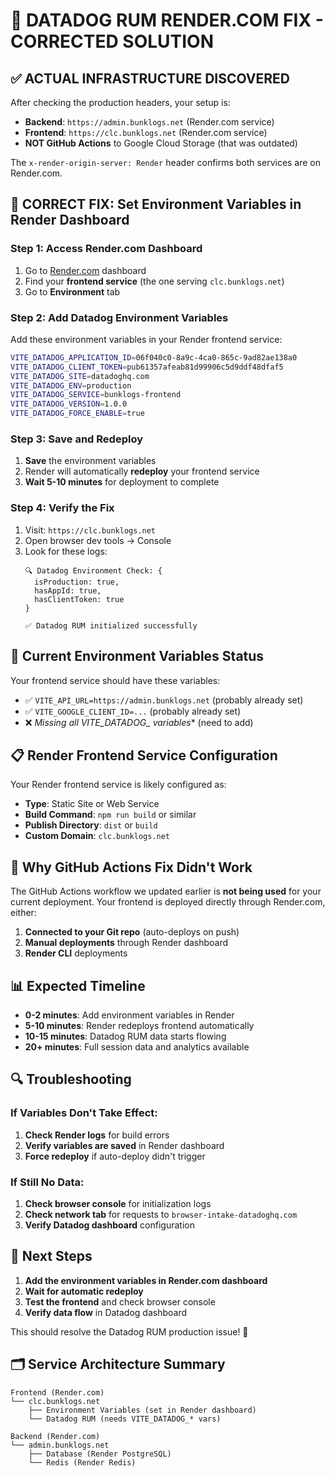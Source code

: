 # 🚨 DATADOG RUM RENDER.COM FIX - CORRECTED SOLUTION

## ✅ ACTUAL INFRASTRUCTURE DISCOVERED

After checking the production headers, your setup is:

- **Backend**: `https://admin.bunklogs.net` (Render.com service)
- **Frontend**: `https://clc.bunklogs.net` (Render.com service) 
- **NOT GitHub Actions** to Google Cloud Storage (that was outdated)

The `x-render-origin-server: Render` header confirms both services are on Render.com.

## 🎯 CORRECT FIX: Set Environment Variables in Render Dashboard

### Step 1: Access Render.com Dashboard
1. Go to [Render.com](https://render.com) dashboard
2. Find your **frontend service** (the one serving `clc.bunklogs.net`)
3. Go to **Environment** tab

### Step 2: Add Datadog Environment Variables
Add these environment variables in your Render frontend service:

```bash
VITE_DATADOG_APPLICATION_ID=06f040c0-8a9c-4ca0-865c-9ad82ae138a0
VITE_DATADOG_CLIENT_TOKEN=pub61357afeab81d99906c5d9ddf48dfaf5
VITE_DATADOG_SITE=datadoghq.com
VITE_DATADOG_ENV=production
VITE_DATADOG_SERVICE=bunklogs-frontend
VITE_DATADOG_VERSION=1.0.0
VITE_DATADOG_FORCE_ENABLE=true
```

### Step 3: Save and Redeploy
1. **Save** the environment variables
2. Render will automatically **redeploy** your frontend service
3. **Wait 5-10 minutes** for deployment to complete

### Step 4: Verify the Fix
1. Visit: `https://clc.bunklogs.net`
2. Open browser dev tools → Console
3. Look for these logs:
   ```
   🔍 Datadog Environment Check: {
     isProduction: true,
     hasAppId: true,
     hasClientToken: true
   }
   
   ✅ Datadog RUM initialized successfully
   ```

## 🔧 Current Environment Variables Status

Your frontend service should have these variables:
- ✅ `VITE_API_URL=https://admin.bunklogs.net` (probably already set)
- ✅ `VITE_GOOGLE_CLIENT_ID=...` (probably already set)
- ❌ **Missing all VITE_DATADOG_* variables** (need to add)

## 📋 Render Frontend Service Configuration

Your Render frontend service is likely configured as:
- **Type**: Static Site or Web Service
- **Build Command**: `npm run build` or similar
- **Publish Directory**: `dist` or `build`
- **Custom Domain**: `clc.bunklogs.net`

## 🚨 Why GitHub Actions Fix Didn't Work

The GitHub Actions workflow we updated earlier is **not being used** for your current deployment. Your frontend is deployed directly through Render.com, either:

1. **Connected to your Git repo** (auto-deploys on push)
2. **Manual deployments** through Render dashboard
3. **Render CLI** deployments

## 📊 Expected Timeline

- **0-2 minutes**: Add environment variables in Render
- **5-10 minutes**: Render redeploys frontend automatically  
- **10-15 minutes**: Datadog RUM data starts flowing
- **20+ minutes**: Full session data and analytics available

## 🔍 Troubleshooting

### If Variables Don't Take Effect:
1. **Check Render logs** for build errors
2. **Verify variables are saved** in Render dashboard
3. **Force redeploy** if auto-deploy didn't trigger

### If Still No Data:
1. **Check browser console** for initialization logs
2. **Check network tab** for requests to `browser-intake-datadoghq.com`
3. **Verify Datadog dashboard** configuration

## 🎯 Next Steps

1. **Add the environment variables in Render.com dashboard**
2. **Wait for automatic redeploy**
3. **Test the frontend** and check browser console
4. **Verify data flow** in Datadog dashboard

This should resolve the Datadog RUM production issue! 🚀

## 🗂️ Service Architecture Summary

```
Frontend (Render.com)
└── clc.bunklogs.net
    ├── Environment Variables (set in Render dashboard)
    └── Datadog RUM (needs VITE_DATADOG_* vars)

Backend (Render.com)  
└── admin.bunklogs.net
    ├── Database (Render PostgreSQL)
    └── Redis (Render Redis)
```
